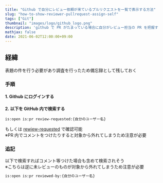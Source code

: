 ```yaml
---
title: "Github で自分にレビュー依頼が来ているプルリクエストを一覧で表示する方法"
slug: "how-to-show-reviewer-pullrequest-assign-self"
tags: ["Git"]
thumbnail: "images/logo/github_logo.png"
description: 'github で PR がたまっている場合に自分がレビュー担当の PR を把握する方法を調査した結果を備忘録として残しておく'
mathjax: false
date: 2021-06-02T12:00:00+09:00
---
```


## 経緯

表題の件を行う必要があり調査を行ったため備忘録として残しておく

### 手順

#### 1. Github にログインする

#### 2. 以下を GitHub 内で検索する

```bash
is:open is:pr review-requested:{自分のユーザー名}
```

もしくは [rewiew-requested](https://github.com/pulls/review-requested) で確認可能  
※PR 内でコメントをつけたりすると対象から外れてしまうため注意が必要

### 追記

以下で検索すればコメント等つけた場合も含めて検索されそう  
※こちらは逆に未レビューのものが対象から外れてしまうため注意が必要

```bash
is:open is:pr reviewed-by:{自分のユーザー名}
```
